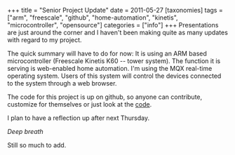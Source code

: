 +++
title = "Senior Project Update"
date = 2011-05-27
[taxonomies]
tags = ["arm", "freescale", "github", "home-automation", "kinetis", "microcontroller", "opensource"]
categories = ["info"]
+++
Presentations are just around the corner and I haven't been making quite as many updates with regard to my project.

The quick summary will have to do for now: It is using an ARM based microcontroller (Freescale Kinetis K60 -- tower system). The function it is serving is web-enabled home automation. I'm using the MQX real-time operating system. Users of this system will control the devices connected to the system through a web browser.

The code for this project is up on github, so anyone can contribute, customize for themselves or just look at the [code][github-homewatchdog].

I plan to have a reflection up after next Thursday.

*Deep breath*

Still so much to add.

[github-homewatchdog]: https://github.com/ellkae/homewatchdog

